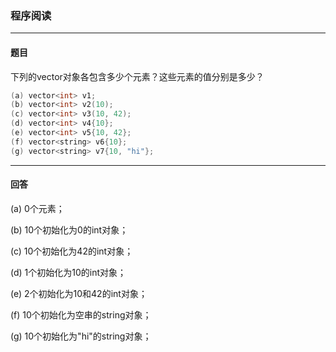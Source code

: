 ### 程序阅读
***
#### 题目

下列的vector对象各包含多少个元素？这些元素的值分别是多少？

```c++
(a) vector<int> v1;
(b) vector<int> v2(10);
(c) vector<int> v3(10, 42);
(d) vector<int> v4{10};
(e) vector<int> v5{10, 42};
(f) vector<string> v6{10};
(g) vector<string> v7{10, "hi"};
```



***
#### 回答

(a) 0个元素；  

(b) 10个初始化为0的int对象；  

(c) 10个初始化为42的int对象；  

(d) 1个初始化为10的int对象；  

(e) 2个初始化为10和42的int对象；  

(f) 10个初始化为空串的string对象；  

(g) 10个初始化为"hi"的string对象；